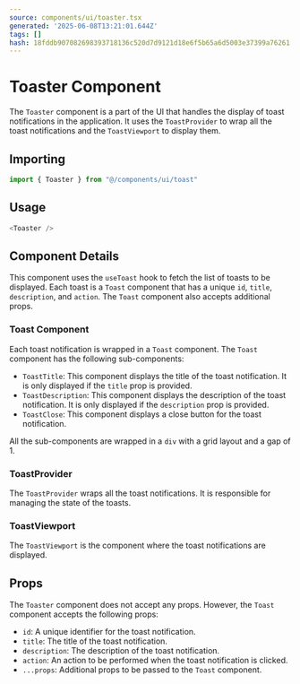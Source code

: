 ```yaml
---
source: components/ui/toaster.tsx
generated: '2025-06-08T13:21:01.644Z'
tags: []
hash: 18fddb907082698393718136c520d7d9121d18e6f5b65a6d5003e37399a76261
---
```

# Toaster Component

The `Toaster` component is a part of the UI that handles the display of toast notifications in the application. It uses the `ToastProvider` to wrap all the toast notifications and the `ToastViewport` to display them.

## Importing

```javascript
import { Toaster } from "@/components/ui/toast"
```

## Usage

```javascript
<Toaster />
```

## Component Details

This component uses the `useToast` hook to fetch the list of toasts to be displayed. Each toast is a `Toast` component that has a unique `id`, `title`, `description`, and `action`. The `Toast` component also accepts additional props.

### Toast Component

Each toast notification is wrapped in a `Toast` component. The `Toast` component has the following sub-components:

- `ToastTitle`: This component displays the title of the toast notification. It is only displayed if the `title` prop is provided.
- `ToastDescription`: This component displays the description of the toast notification. It is only displayed if the `description` prop is provided.
- `ToastClose`: This component displays a close button for the toast notification.

All the sub-components are wrapped in a `div` with a grid layout and a gap of 1.

### ToastProvider

The `ToastProvider` wraps all the toast notifications. It is responsible for managing the state of the toasts.

### ToastViewport

The `ToastViewport` is the component where the toast notifications are displayed.

## Props

The `Toaster` component does not accept any props. However, the `Toast` component accepts the following props:

- `id`: A unique identifier for the toast notification.
- `title`: The title of the toast notification.
- `description`: The description of the toast notification.
- `action`: An action to be performed when the toast notification is clicked.
- `...props`: Additional props to be passed to the `Toast` component.
